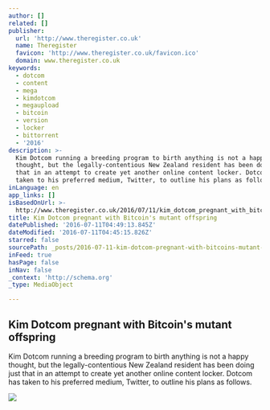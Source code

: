 ```yaml
---
author: []
related: []
publisher:
  url: 'http://www.theregister.co.uk'
  name: Theregister
  favicon: 'http://www.theregister.co.uk/favicon.ico'
  domain: www.theregister.co.uk
keywords:
  - dotcom
  - content
  - mega
  - kimdotcom
  - megaupload
  - bitcoin
  - version
  - locker
  - bittorrent
  - '2016'
description: >-
  Kim Dotcom running a breeding program to birth anything is not a happy
  thought, but the legally-contentious New Zealand resident has been doing just
  that in an attempt to create yet another online content locker. Dotcom has
  taken to his preferred medium, Twitter, to outline his plans as follows.
inLanguage: en
app_links: []
isBasedOnUrl: >-
  http://www.theregister.co.uk/2016/07/11/kim_dotcom_pregnant_with_bitcoins_mutant_offspring/
title: Kim Dotcom pregnant with Bitcoin's mutant offspring
datePublished: '2016-07-11T04:49:13.845Z'
dateModified: '2016-07-11T04:45:15.826Z'
starred: false
sourcePath: _posts/2016-07-11-kim-dotcom-pregnant-with-bitcoins-mutant-offspring.md
inFeed: true
hasPage: false
inNav: false
_context: 'http://schema.org'
_type: MediaObject

---
```

<article style=""><h1>Kim Dotcom pregnant with Bitcoin's mutant offspring</h1><p>Kim Dotcom running a breeding program to birth anything is not a happy thought, but the legally-contentious New Zealand resident has been doing just that in an attempt to create yet another online content locker. Dotcom has taken to his preferred medium, Twitter, to outline his plans as follows.</p><img src="https://regmedia.co.uk/2016/04/11/shutterstock_bitcoin.jpg?x=1200&amp;y=794" /></article>